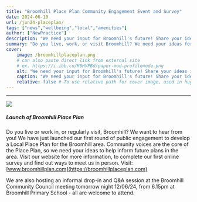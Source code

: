 ```yaml
---
title: "Broomhill Place Plan Community Engagement Event and Survey" 
date: 2024-06-10
url: /jun24-placeplan/
tags: ["news","wellbeing","local","amenities"]
author: ["NewPractice"]
description: "We need your input for Broomhill's future! Share your ideas in our first public engagement round for the Local Place Plan. Visit www.broomhillplan.com for details and our online survey." 
summary: "Do you live, work, or visit Broomhill? We need your ideas for the Local Place Plan. Participate in our first public engagement round by visiting www.broomhillplan.com. "
cover:
    image: /broomhillplaceplan.png
    # can also paste direct link from external site
    # ex. https://i.ibb.co/K0HVPBd/paper-mod-profilemode.png
    alt: "We need your input for Broomhill's future! Share your ideas in our first public engagement round for the Local Place Plan. Visit www.broomhillplan.com for details and our online survey."
    caption: "We need your input for Broomhill's future! Share your ideas in our first public engagement round for the Local Place Plan. Visit www.broomhillplan.com for details and our online survey."
    relative: false # To use relative path for cover image, used in hugo Page-bundles
---
```

---
![](/broomhillplaceplan.png)

##### Launch of Broomhill Place Plan
Do you live or work in, or regularly visit, Broomhill? We want to hear from you! We have just launched our first round of public engagement to develop a Local Place Plan for the Broomhill area. Community voices are the core of the Place Plan, so we need your ideas to help inform future plans in the area. Visit our website for more information, to complete our first online survey and find out ways to meet us in person. Visit: [www.broomhillplan.com](https://broomhillplaceplan.com)

We are also hosting an informal drop-in and Q&A session at the Broomhill Community Council meeting tomorrow night 12/06/24, from 6.15pm at Broomhill Primary School - all are welcome to attend.
